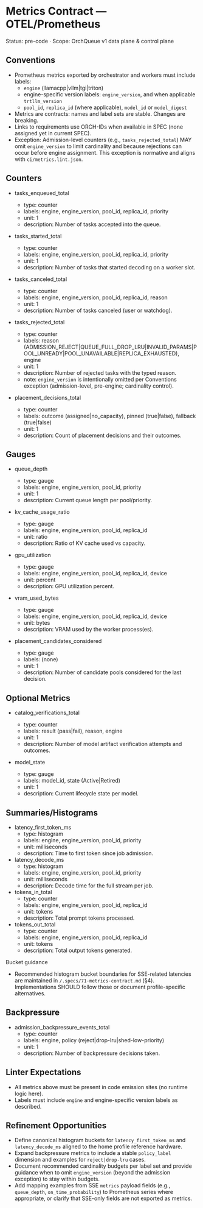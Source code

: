 # Metrics Contract — OTEL/Prometheus

Status: pre-code · Scope: OrchQueue v1 data plane & control plane

## Conventions

- Prometheus metrics exported by orchestrator and workers must include labels:
  - `engine` (llamacpp|vllm|tgi|triton)
  - engine-specific version labels: `engine_version`, and when applicable `trtllm_version`
  - `pool_id`, `replica_id` (where applicable), `model_id` or `model_digest`
- Metrics are contracts: names and label sets are stable. Changes are breaking.
- Links to requirements use ORCH-IDs when available in SPEC (none assigned yet in current SPEC).
- Exception: Admission-level counters (e.g., `tasks_rejected_total`) MAY omit `engine_version` to limit cardinality and because rejections can occur before engine assignment. This exception is normative and aligns with `ci/metrics.lint.json`.

## Counters

- tasks_enqueued_total
  - type: counter
  - labels: engine, engine_version, pool_id, replica_id, priority
  - unit: 1
  - description: Number of tasks accepted into the queue.
- tasks_started_total
  - type: counter
  - labels: engine, engine_version, pool_id, replica_id, priority
  - unit: 1
  - description: Number of tasks that started decoding on a worker slot.
- tasks_canceled_total
  - type: counter
  - labels: engine, engine_version, pool_id, replica_id, reason
  - unit: 1
  - description: Number of tasks canceled (user or watchdog). 
- tasks_rejected_total
  - type: counter
  - labels: reason (ADMISSION_REJECT|QUEUE_FULL_DROP_LRU|INVALID_PARAMS|POOL_UNREADY|POOL_UNAVAILABLE|REPLICA_EXHAUSTED), engine
  - unit: 1
  - description: Number of rejected tasks with the typed reason.
  - note: `engine_version` is intentionally omitted per Conventions exception (admission-level, pre-engine; cardinality control).

- placement_decisions_total
  - type: counter
  - labels: outcome (assigned|no_capacity), pinned (true|false), fallback (true|false)
  - unit: 1
  - description: Count of placement decisions and their outcomes.

## Gauges

- queue_depth
  - type: gauge
  - labels: engine, engine_version, pool_id, priority
  - unit: 1
  - description: Current queue length per pool/priority.
- kv_cache_usage_ratio
  - type: gauge
  - labels: engine, engine_version, pool_id, replica_id
  - unit: ratio
  - description: Ratio of KV cache used vs capacity.
- gpu_utilization
  - type: gauge
  - labels: engine, engine_version, pool_id, replica_id, device
  - unit: percent
  - description: GPU utilization percent.
- vram_used_bytes
  - type: gauge
  - labels: engine, engine_version, pool_id, replica_id, device
  - unit: bytes
  - description: VRAM used by the worker process(es).

- placement_candidates_considered
  - type: gauge
  - labels: (none)
  - unit: 1
  - description: Number of candidate pools considered for the last decision.

## Optional Metrics

- catalog_verifications_total
  - type: counter
  - labels: result (pass|fail), reason, engine
  - unit: 1
  - description: Number of model artifact verification attempts and outcomes.

- model_state
  - type: gauge
  - labels: model_id, state (Active|Retired)
  - unit: 1
  - description: Current lifecycle state per model.

## Summaries/Histograms

- latency_first_token_ms
  - type: histogram
  - labels: engine, engine_version, pool_id, priority
  - unit: milliseconds
  - description: Time to first token since job admission.
- latency_decode_ms
  - type: histogram
  - labels: engine, engine_version, pool_id, priority
  - unit: milliseconds
  - description: Decode time for the full stream per job.
- tokens_in_total
  - type: counter
  - labels: engine, engine_version, pool_id, replica_id
  - unit: tokens
  - description: Total prompt tokens processed.
- tokens_out_total
  - type: counter
  - labels: engine, engine_version, pool_id, replica_id
  - unit: tokens
  - description: Total output tokens generated.

Bucket guidance

- Recommended histogram bucket boundaries for SSE-related latencies are maintained in `/.specs/71-metrics-contract.md` (§4). Implementations SHOULD follow those or document profile-specific alternatives.

## Backpressure

- admission_backpressure_events_total
  - type: counter
  - labels: engine, policy (reject|drop-lru|shed-low-priority)
  - unit: 1
  - description: Number of backpressure decisions taken.

## Linter Expectations

- All metrics above must be present in code emission sites (no runtime logic here).
- Labels must include `engine` and engine-specific version labels as described.

## Refinement Opportunities

- Define canonical histogram buckets for `latency_first_token_ms` and `latency_decode_ms` aligned to the home profile reference hardware.
- Expand backpressure metrics to include a stable `policy_label` dimension and examples for `reject|drop-lru` cases.
- Document recommended cardinality budgets per label set and provide guidance when to omit `engine_version` (beyond the admission exception) to stay within budgets.
- Add mapping examples from SSE `metrics` payload fields (e.g., `queue_depth`, `on_time_probability`) to Prometheus series where appropriate, or clarify that SSE-only fields are not exported as metrics.
